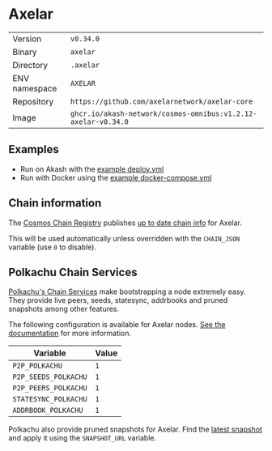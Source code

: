 # Axelar

| | |
|---|---|
|Version|`v0.34.0`|
|Binary|`axelar`|
|Directory|`.axelar`|
|ENV namespace|`AXELAR`|
|Repository|`https://github.com/axelarnetwork/axelar-core`|
|Image|`ghcr.io/akash-network/cosmos-omnibus:v1.2.12-axelar-v0.34.0`|

## Examples

- Run on Akash with the [example deploy.yml](./deploy.yml)
- Run with Docker using the [example docker-compose.yml](./docker-compose.yml)

## Chain information

The [Cosmos Chain Registry](https://github.com/cosmos/chain-registry) publishes [up to date chain info](https://raw.githubusercontent.com/cosmos/chain-registry/master/axelar/chain.json) for Axelar.

This will be used automatically unless overridden with the `CHAIN_JSON` variable (use `0` to disable).

## Polkachu Chain Services

[Polkachu's Chain Services](https://www.polkachu.com/) make bootstrapping a node extremely easy. They provide live peers, seeds, statesync, addrbooks and pruned snapshots among other features.

The following configuration is available for Axelar nodes. [See the documentation](../README.md#polkachu-services) for more information.

|Variable|Value|
|---|---|
|`P2P_POLKACHU`|`1`|
|`P2P_SEEDS_POLKACHU`|`1`|
|`P2P_PEERS_POLKACHU`|`1`|
|`STATESYNC_POLKACHU`|`1`|
|`ADDRBOOK_POLKACHU`|`1`|

Polkachu also provide pruned snapshots for Axelar. Find the [latest snapshot](https://polkachu.com/tendermint_snapshots/akash) and apply it using the `SNAPSHOT_URL` variable.
